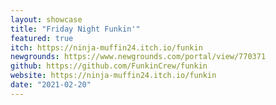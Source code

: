 ```yaml
---
layout: showcase
title: "Friday Night Funkin'"
featured: true
itch: https://ninja-muffin24.itch.io/funkin
newgrounds: https://www.newgrounds.com/portal/view/770371
github: https://github.com/FunkinCrew/funkin
website: https://ninja-muffin24.itch.io/funkin
date: "2021-02-20"
---
```

